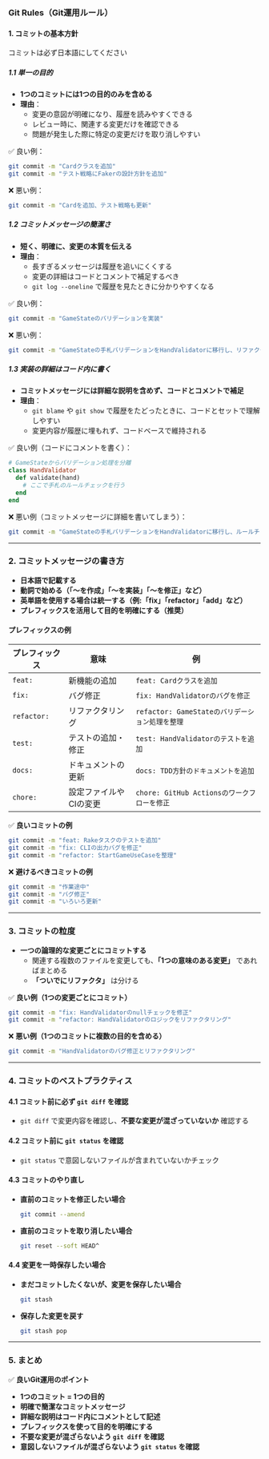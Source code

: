 ### **Git Rules（Git運用ルール）**

#### **1. コミットの基本方針**
コミットは必ず日本語にしてください

##### **1.1 単一の目的**
- **1つのコミットには1つの目的のみを含める**
- **理由**：
  - 変更の意図が明確になり、履歴を読みやすくできる
  - レビュー時に、関連する変更だけを確認できる
  - 問題が発生した際に特定の変更だけを取り消しやすい

✅ 良い例：
```sh
git commit -m "Cardクラスを追加"
git commit -m "テスト戦略にFakerの設計方針を追加"
```
❌ 悪い例：
```sh
git commit -m "Cardを追加、テスト戦略も更新"
```

##### **1.2 コミットメッセージの簡潔さ**
- **短く、明確に、変更の本質を伝える**
- **理由**：
  - 長すぎるメッセージは履歴を追いにくくする
  - 変更の詳細はコードとコメントで補足するべき
  - `git log --oneline` で履歴を見たときに分かりやすくなる

✅ 良い例：
```sh
git commit -m "GameStateのバリデーションを実装"
```
❌ 悪い例：
```sh
git commit -m "GameStateの手札バリデーションをHandValidatorに移行し、リファクタリングとテストの修正も含む"
```

##### **1.3 実装の詳細はコード内に書く**
- **コミットメッセージには詳細な説明を含めず、コードとコメントで補足**
- **理由**：
  - `git blame` や `git show` で履歴をたどったときに、コードとセットで理解しやすい
  - 変更内容が履歴に埋もれず、コードベースで維持される

✅ 良い例（コードにコメントを書く）：
```ruby
# GameStateからバリデーション処理を分離
class HandValidator
  def validate(hand)
    # ここで手札のルールチェックを行う
  end
end
```
❌ 悪い例（コミットメッセージに詳細を書いてしまう）：
```sh
git commit -m "GameStateの手札バリデーションをHandValidatorに移行し、ルールチェックを追加"
```

---

### **2. コミットメッセージの書き方**
- **日本語で記載する**
- **動詞で始める（「〜を作成」「〜を実装」「〜を修正」など）**
- **英単語を使用する場合は統一する（例:「fix」「refactor」「add」など）**
- **プレフィックスを活用して目的を明確にする（推奨）**

#### **プレフィックスの例**
| プレフィックス | 意味 | 例 |
|---|---|---|
| `feat:` | 新機能の追加 | `feat: Cardクラスを追加` |
| `fix:` | バグ修正 | `fix: HandValidatorのバグを修正` |
| `refactor:` | リファクタリング | `refactor: GameStateのバリデーション処理を整理` |
| `test:` | テストの追加・修正 | `test: HandValidatorのテストを追加` |
| `docs:` | ドキュメントの更新 | `docs: TDD方針のドキュメントを追加` |
| `chore:` | 設定ファイルやCIの変更 | `chore: GitHub Actionsのワークフローを修正` |

✅ **良いコミットの例**
```sh
git commit -m "feat: Rakeタスクのテストを追加"
git commit -m "fix: CLIの出力バグを修正"
git commit -m "refactor: StartGameUseCaseを整理"
```

❌ **避けるべきコミットの例**
```sh
git commit -m "作業途中"
git commit -m "バグ修正"
git commit -m "いろいろ更新"
```

---

### **3. コミットの粒度**
- **一つの論理的な変更ごとにコミットする**
  - 関連する複数のファイルを変更しても、**「1つの意味のある変更」** であればまとめる
  - **「ついでにリファクタ」** は分ける

✅ **良い例（1つの変更ごとにコミット）**
```sh
git commit -m "fix: HandValidatorのnullチェックを修正"
git commit -m "refactor: HandValidatorのロジックをリファクタリング"
```

❌ **悪い例（1つのコミットに複数の目的を含める）**
```sh
git commit -m "HandValidatorのバグ修正とリファクタリング"
```

---

### **4. コミットのベストプラクティス**
#### **4.1 コミット前に必ず `git diff` を確認**
- `git diff` で変更内容を確認し、**不要な変更が混ざっていないか** 確認する

#### **4.2 コミット前に `git status` を確認**
- `git status` で意図しないファイルが含まれていないかチェック

#### **4.3 コミットのやり直し**
- **直前のコミットを修正したい場合**
  ```sh
  git commit --amend
  ```
- **直前のコミットを取り消したい場合**
  ```sh
  git reset --soft HEAD^
  ```

#### **4.4 変更を一時保存したい場合**
- **まだコミットしたくないが、変更を保存したい場合**
  ```sh
  git stash
  ```
- **保存した変更を戻す**
  ```sh
  git stash pop
  ```

---

### **5. まとめ**
✅ **良いGit運用のポイント**
- **1つのコミット = 1つの目的**
- **明確で簡潔なコミットメッセージ**
- **詳細な説明はコード内にコメントとして記述**
- **プレフィックスを使って目的を明確にする**
- **不要な変更が混ざらないよう `git diff` を確認**
- **意図しないファイルが混ざらないよう `git status` を確認**
